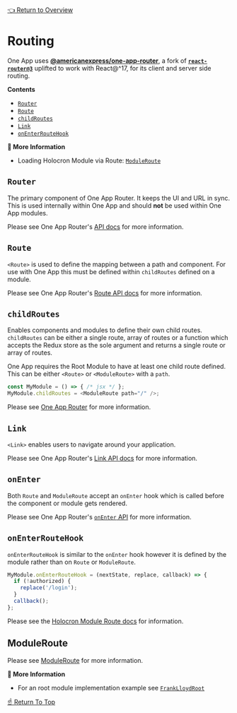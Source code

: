 [👈 Return to Overview](../API.md)

# Routing

One App uses **[@americanexpress/one-app-router](https://github.com/americanexpress/one-app-router)**, a fork of **[`react-router@3`](https://github.com/ReactTraining/react-router/tree/v3)**
uplifted to work with React@^17, for its client and server side routing.

**Contents**
* [`Router`](#router)
* [`Route`](#route)
* [`childRoutes`](#childroutes)
* [`Link`](#link)
* [`onEnterRouteHook`](#onenterroutehook)

**📘 More Information**
* Loading Holocron Module via Route: [`ModuleRoute`](./Loading-Modules.md#moduleroute)

## `Router`

The primary component of One App Router. It keeps the UI and URL in sync.
This is used internally within One App and should **not** be used within One App modules.

Please see One App Router's [API docs](https://github.com/americanexpress/one-app-router/blob/master/docs/API.md#router) for more information.

## `Route`

`<Route>` is used to define the mapping between a path and component. For use with One App this must be defined
within `childRoutes` defined on a module.

Please see One App Router's [Route API docs](https://github.com/americanexpress/one-app-router/blob/master/docs/API.md#route) for more information.

<!--ONE-DOCS path="https://cdn.jsdelivr.net/gh/americanexpress/holocron@one-doc-templating/packages/holocron-module-route/README.md" id="childRoutes" parentHeaderLevel="1" start-->

## `childRoutes`

Enables components and modules to define their own child routes. `childRoutes` can be either a single
route, array of routes or a function which accepts the Redux store as the sole argument and returns
a single route or array of routes.

One App requires the Root Module to have at least one child route defined. This can be either `<Route>` or `<ModuleRoute>` with a `path`.

```js
const MyModule = () => { /* jsx */ };
MyModule.childRoutes = <ModuleRoute path="/" />;
```

Please see [One App Router](https://github.com/americanexpress/one-app-router/blob/master/docs/API.md#childroutes) for more information.

<!--ONE-DOCS end-->

## `Link`

`<Link>` enables users to navigate around your application.

Please see One App Router's [Link API docs](https://github.com/americanexpress/one-app-router/blob/master/docs/API.md#link) for more information.

## `onEnter`

Both `Route` and `ModuleRoute` accept an `onEnter` hook which is called before the component or module gets
rendered.

Please see One App Router's [`onEnter` API](https://github.com/americanexpress/one-app-router/blob/master/docs/API.md#onenternextstate-replace-callback)  for more information.

## `onEnterRouteHook`

`onEnterRouteHook` is similar to the `onEnter` hook however it is defined by the module rather than on
`Route` or `ModuleRoute`.

```js
MyModule.onEnterRouteHook = (nextState, replace, callback) => {
  if (!authorized) {
    replace('/login');
  }
  callback();
};
```

<!--ONE-DOCS path="https://cdn.jsdelivr.net/gh/americanexpress/holocron@one-doc-templating/packages/holocron-module-route/README.md" id="ModuleRoute" parentHeaderLevel="1" start-->

Please see the [Holocron Module Route docs](https://github.com/americanexpress/holocron/tree/master/packages/holocron-module-route#onenterroutehook) for information.

## ModuleRoute

Please see [ModuleRoute](./Loading-Modules.md#moduleroute) for more information.

<!--ONE-DOCS end-->

**📘 More Information**
* For an root module implementation example see [`FrankLloydRoot`](../../../prod-sample/sample-modules/frank-lloyd-root/0.0.0/src/components/FrankLloydRoot.jsx)

[☝️ Return To Top](#routing)

